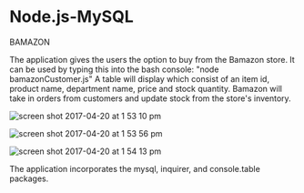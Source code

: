 # Node.js-MySQL

BAMAZON

The application gives the users the option to buy from the Bamazon store. It can be used by typing this into the bash console:
"node bamazonCustomer.js"
A table will display which consist of an item id, product name, department name, price and stock quantity. Bamazon will take in orders from customers and update stock from the store's inventory.

![screen shot 2017-04-20 at 1 53 10 pm](https://cloud.githubusercontent.com/assets/22923940/25248443/48a22e4c-25dc-11e7-84d5-436150243cc9.png)

![screen shot 2017-04-20 at 1 53 56 pm](https://cloud.githubusercontent.com/assets/22923940/25248446/4b3afdaa-25dc-11e7-9c1e-d2fb8110a501.png)


![screen shot 2017-04-20 at 1 54 13 pm](https://cloud.githubusercontent.com/assets/22923940/25248447/4d595910-25dc-11e7-9660-6e4fecded067.png)


The application incorporates the mysql, inquirer, and console.table packages.
